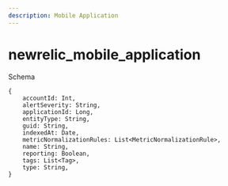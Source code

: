 ```yaml
---
description: Mobile Application
---
```


# newrelic_mobile_application

Schema
```
{
	accountId: Int,
	alertSeverity: String,
	applicationId: Long,
	entityType: String,
	guid: String,
	indexedAt: Date,
	metricNormalizationRules: List<MetricNormalizationRule>,
	name: String,
	reporting: Boolean,
	tags: List<Tag>,
	type: String,
}
```
